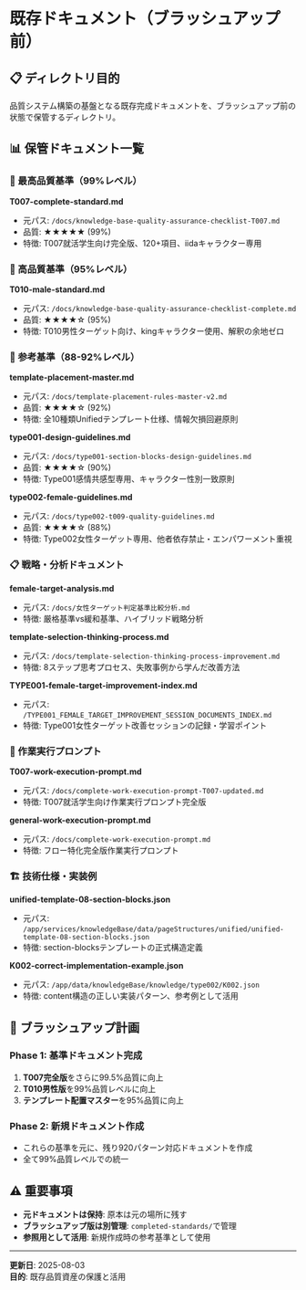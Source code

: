 # 既存ドキュメント（ブラッシュアップ前）

## 📋 ディレクトリ目的
品質システム構築の基盤となる既存完成ドキュメントを、ブラッシュアップ前の状態で保管するディレクトリ。

## 📊 保管ドキュメント一覧

### 🥇 最高品質基準（99%レベル）
**T007-complete-standard.md**
- 元パス: `/docs/knowledge-base-quality-assurance-checklist-T007.md`
- 品質: ★★★★★ (99%)
- 特徴: T007就活学生向け完全版、120+項目、iidaキャラクター専用

### 🥈 高品質基準（95%レベル）
**T010-male-standard.md**
- 元パス: `/docs/knowledge-base-quality-assurance-checklist-complete.md`
- 品質: ★★★★☆ (95%)
- 特徴: T010男性ターゲット向け、kingキャラクター使用、解釈の余地ゼロ

### 🥉 参考基準（88-92%レベル）

**template-placement-master.md**
- 元パス: `/docs/template-placement-rules-master-v2.md`
- 品質: ★★★★☆ (92%)
- 特徴: 全10種類Unifiedテンプレート仕様、情報欠損回避原則

**type001-design-guidelines.md**
- 元パス: `/docs/type001-section-blocks-design-guidelines.md`
- 品質: ★★★★☆ (90%)
- 特徴: Type001感情共感型専用、キャラクター性別一致原則

**type002-female-guidelines.md**
- 元パス: `/docs/type002-t009-quality-guidelines.md`
- 品質: ★★★★☆ (88%)
- 特徴: Type002女性ターゲット専用、他者依存禁止・エンパワーメント重視

### 📋 戦略・分析ドキュメント

**female-target-analysis.md**
- 元パス: `/docs/女性ターゲット判定基準比較分析.md`
- 特徴: 厳格基準vs緩和基準、ハイブリッド戦略分析

**template-selection-thinking-process.md**
- 元パス: `/docs/template-selection-thinking-process-improvement.md`
- 特徴: 8ステップ思考プロセス、失敗事例から学んだ改善方法

**TYPE001-female-target-improvement-index.md**
- 元パス: `/TYPE001_FEMALE_TARGET_IMPROVEMENT_SESSION_DOCUMENTS_INDEX.md`
- 特徴: Type001女性ターゲット改善セッションの記録・学習ポイント

### 🔧 作業実行プロンプト

**T007-work-execution-prompt.md**
- 元パス: `/docs/complete-work-execution-prompt-T007-updated.md`
- 特徴: T007就活学生向け作業実行プロンプト完全版

**general-work-execution-prompt.md**
- 元パス: `/docs/complete-work-execution-prompt.md`
- 特徴: フロー特化完全版作業実行プロンプト

### 🏗️ 技術仕様・実装例

**unified-template-08-section-blocks.json**
- 元パス: `/app/services/knowledgeBase/data/pageStructures/unified/unified-template-08-section-blocks.json`
- 特徴: section-blocksテンプレートの正式構造定義

**K002-correct-implementation-example.json**
- 元パス: `/app/data/knowledgeBase/knowledge/type002/K002.json`
- 特徴: content構造の正しい実装パターン、参考例として活用

## 🎯 ブラッシュアップ計画

### Phase 1: 基準ドキュメント完成
1. **T007完全版**をさらに99.5%品質に向上
2. **T010男性版**を99%品質レベルに向上
3. **テンプレート配置マスター**を95%品質に向上

### Phase 2: 新規ドキュメント作成
- これらの基準を元に、残り920パターン対応ドキュメントを作成
- 全て99%品質レベルでの統一

## ⚠️ 重要事項
- **元ドキュメントは保持**: 原本は元の場所に残す
- **ブラッシュアップ版は別管理**: `completed-standards/`で管理
- **参照用として活用**: 新規作成時の参考基準として使用

---

**更新日**: 2025-08-03  
**目的**: 既存品質資産の保護と活用